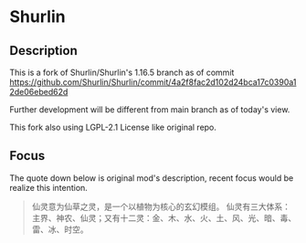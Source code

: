 # Shurlin

## Description

This is a fork of Shurlin/Shurlin's 1.16.5 branch as of commit <https://github.com/Shurlin/Shurlin/commit/4a2f8fac2d102d24bca17c0390a12de06ebed62d>

Further development will be different from main branch as of today's view.

This fork also using LGPL-2.1 License like original repo.

## Focus

The quote down below is original mod's description, recent focus would be realize this intention.
> 仙灵意为仙草之灵，是一个以植物为核心的玄幻模组。
> 仙灵有三大体系：主界、神农、仙灵；又有十二灵：金、木、水、火、土、风、光、暗、毒、雷、冰、时空。
